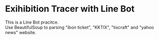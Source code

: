 # Exihibition Tracer with Line Bot
This is a Line Bot pracitce.  
Use BeautifulSoup to parsing "ibon ticket", "KKTIX", "tixcraft" and "yahoo news" website.
